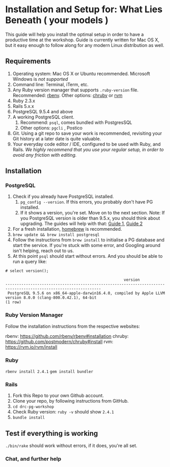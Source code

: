# Installation and Setup for: What Lies Beneath ( your models )

This guide will help you install the optimal setup in order to have a productive time at the workshop.  Guide is currently written for Mac OS X, but it easy enough to follow along for any modern Linux distribution as well.

## Requirements
1. Operating system: Mac OS X or Ubuntu recommended.  Microsoft Windows is _not supported_
2. Command line: Terminal, iTerm, etc.
3. Any Ruby version manager that supports `.ruby-version` file.  Recommended: [rbenv](https://github.com/rbenv/rbenv). Other options: [chruby](https://github.com/postmodern/chruby) or [rvm](https://rvm.io)
4. Ruby 2.3.x
5. Rails 5.x.x
6. PostgreSQL 9.5.4 and above
7. A working PostgreSQL client.
	1. Recommend: `psql`, comes bundled with PostgresSQL
	2. Other options: `pgcli` , Postico
8. Git.  Using a git repo to save your work is recommended, revisiting your Git history at a later date is quite valuable.
9. Your everyday code editor / IDE, configured to be used with Ruby, and Rails.  _We highly recommend that you use your regular setup, in order to avoid any friction with editing._


## Installation
### PostgreSQL

1. Check if you already have PostgreSQL installed.
	1. `pg_config --version`. If this errors, you probably don't have PG installed.
	2. If it shows a version, you're set. Move on to the next section.  Note: If you PostgreSQL version is older than 9.5.x, you should think about upgrading.  The guides will help with that: [Guide 1](https://keita.blog/2016/01/09/homebrew-and-postgresql-9-5/), [Guide 2](https://collectiveidea.com/blog/archives/2016/01/08/postgresql95-upgrade-with-homebrew)
2. For a fresh installation, [homebrew](https://brew.sh) is recommended.
3. `brew update && brew install postgresql`
4. Follow the instructions from `brew install` to initialise a PG database and start the service.  If you're stuck with some error, and Googling around isn't helping, reach out to us.
5. At this point `psql` should start without errors. And you should be able to run a query like:

```
# select version();

                                                    version
----------------------------------------------------------------------------------------------------------------
 PostgreSQL 9.5.6 on x86_64-apple-darwin16.4.0, compiled by Apple LLVM version 8.0.0 (clang-800.0.42.1), 64-bit
(1 row)
```

### Ruby Version Manager

Follow the installation instructions from the respective websites:

rbenv: https://github.com/rbenv/rbenv#installation
chruby: https://github.com/postmodern/chruby#install
rvm: https://rvm.io/rvm/install

### Ruby

`rbenv install 2.4.1`
`gem install bundler`

### Rails

1. Fork this Repo to your own Github account.
2. Clone your repo, by following instructions from GitHub.
3. `cd drc-pg-workshop`
4. Check Ruby version: `ruby -v` should show `2.4.1`
5. `bundle install`

## Test if everything is working
`./bin/rake` should work without errors, if it does, you're all set.

### Chat, and further help
